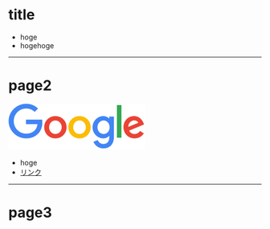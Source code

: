 # title

- hoge
- hogehoge


---


# page2


![logo](./img/logo.png)

- hoge
- [リンク](https://www.google.com/?hl=ja)


---

# page3

